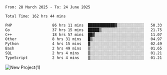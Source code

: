 
<!--START_SECTION:waka-->

```txt
From: 28 March 2025 - To: 24 June 2025

Total Time: 162 hrs 44 mins

PHP                  86 hrs 11 mins  ████████████▓░░░░░░░░░░░░   50.33 %
Go                   37 hrs 15 mins  █████▒░░░░░░░░░░░░░░░░░░░   21.75 %
C++                  18 hrs 57 mins  ██▓░░░░░░░░░░░░░░░░░░░░░░   11.07 %
Other                8 hrs 31 mins   █▒░░░░░░░░░░░░░░░░░░░░░░░   04.97 %
Python               4 hrs 15 mins   ▓░░░░░░░░░░░░░░░░░░░░░░░░   02.49 %
Bash                 2 hrs 49 mins   ▒░░░░░░░░░░░░░░░░░░░░░░░░   01.65 %
SQL                  2 hrs 4 mins    ▒░░░░░░░░░░░░░░░░░░░░░░░░   01.21 %
TypeScript           2 hrs 4 mins    ▒░░░░░░░░░░░░░░░░░░░░░░░░   01.21 %
```

<!--END_SECTION:waka-->

![New Project(1)](https://github.com/user-attachments/assets/ca397c4b-527a-4830-9802-b71a2622b058)

<!--
![91IYheGYbCL](https://github.com/user-attachments/assets/81d7ee5b-489d-41a0-a545-5872971bd286)
-->
